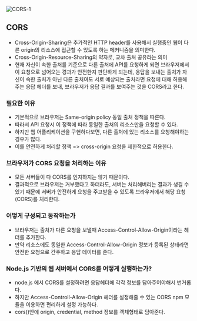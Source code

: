 ![CORS-1](https://user-images.githubusercontent.com/75515697/148893914-5a6f0724-9d31-458f-891d-ca6a9638e4f0.jpg)

## CORS
- Cross-Origin-Sharing은 추가적인 HTTP header를 사용해서 실행중인 웹이 다른 origin의 리소스에 접근할 수 있도록 하는 메커니즘을 의미한다.
- Cross-Origin-Resource-Sharing의 약자로, 교차 출처 공유라는 의미
- 현재 자신이 속한 출처를 기준으로 다른 출처에 API를 요청하게 되면 브라우저에서 이 요청으로 넘어오는 경과가 안전한지 판단하게 되는데, 응답을 보내는 출처가 자신이 속한 출처가 아닌 다른 출처여도 서로 예상되는 출처라면 요청에 대해 허용해주는 응답 헤더를 보내, 브라우저가 응답 결과를 보여주는 것을 CORS라고 한다.

### 필요한 이유
- 기본적으로 브라우저는 Same-origin policy 동일 출처 정책을 따른다.
- 따라서 API 요청시 이 정책에 따라 동일한 출처의 리소스만을 요청할 수 있다.
- 하지만 웹 어플리케이션을 구현하다보면, 다른 출처에 있는 리소스를 요청해야하는 경우가 많다.
- 이를 안전하게 처리할 정책 => cross-origin 요청을 제한적으로 허용한다.

### 브라우저가 CORS 요청을 처리하는 이유
- 모든 서버들이 다 CORS를 인지하지는 않기 때문이다.
- 결과적으로 브라우저는 거부했다고 하더라도, 서버는 처리해버리는 결과가 생길 수 있기 때문에 서버가 안전하게 요청을 주고받을 수 있도록 브라우저에서 해당 요청(CORS)를 처리한다.

### 어떻게 구성되고 동작하는가
- 브라우저는 출처가 다른 요청을 보낼때 Access-Control-Allow-Origin이라는 헤더를 추가한다.
- 만약 리소스에도 동일한 Access-Control-Allow-Origin 정보가 등록된 상태라면 안전한 요청으로 간주하고 응답 데이터를 준다.

### Node.js 기반의 웹 서버에서 CORS를 어떻게 실행하는가?
- node.js 에서 CORS를 설정하려면 응답헤더에 각각 정보를 담아주어야해서 번거롭다.
- 하지만 Access-Controll-Allow-Origin 헤더를 설정해줄 수 있는 CORS npm 모듈을 이용하면 편리하게 설정 가능하다.
- cors()안에 origin, credential, method 정보를 객체형태로 담아준다.
